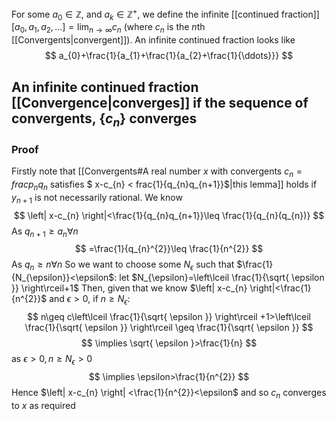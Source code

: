For some $a_{0}\in\mathbb{Z}$, and $a_{k}\in\mathbb{Z}^+$, we define the infinite [[continued fraction]] $[a_{0},a_{1},a_{2},\dots]=\lim_{ n \to \infty }c_{n}$ (where $c_{n}$ is the $n$th [[Convergents|convergent]]). An infinite continued fraction looks like
$$
a_{0}+\frac{1}{a_{1}+\frac{1}{a_{2}+\frac{1}{\ddots}}}
$$
## An infinite continued fraction [[Convergence|converges]] if the sequence of convergents, $\{ c_{n} \}$ converges
### Proof
Firstly note that [[Convergents#A real number $x$ with convergents $c_{n}= frac{p_{n}}{q_{n}}$ satisfies $ x-c_{n} < frac{1}{q_{n}q_{n+1}}$|this lemma]] holds if $y_{n+1}$ is not necessarily rational. We know
$$
\left| x-c_{n} \right|<\frac{1}{q_{n}q_{n+1}}\leq \frac{1}{q_{n}(q_{n})}
$$
As $q_{n+1}\geq a_{n}\forall n$
$$
=\frac{1}{q_{n}^{2}}\leq \frac{1}{n^{2}}
$$
As $q_{n}\geq n\forall n$
So we want to choose some $N_{\epsilon}$ such that $\frac{1}{N_{\epsilon}}<\epsilon$: let $N_{\epsilon}=\left\lceil  \frac{1}{\sqrt{ \epsilon }}  \right\rceil+1$
Then, given that we know $\left| x-c_{n} \right|<\frac{1}{n^{2}}$ and $\epsilon>0$, if $n\geq N_{\epsilon}$:
$$
n\geq c\left\lceil  \frac{1}{\sqrt{ \epsilon }}  \right\rceil +1>\left\lceil  \frac{1}{\sqrt{ \epsilon }}  \right\rceil \geq \frac{1}{\sqrt{ \epsilon }}
$$
$$
\implies \sqrt{ \epsilon }>\frac{1}{n}
$$
as $\epsilon>0,n\geq N_{\epsilon}>0$
$$
\implies \epsilon>\frac{1}{n^{2}}
$$
Hence $\left| x-c_{n} \right| <\frac{1}{n^{2}}<\epsilon$ and so $c_{n}$ converges to $x$ as required